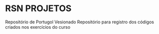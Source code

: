 # RSN PROJETOS
 Repositório de Portugol Vesionado
Repositório para registro dos códigos criados nos exercícios do curso
 
